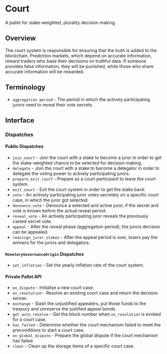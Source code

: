 # Court

A pallet for stake-weighted, plurality decision making.

## Overview

The court system is responsible for ensuring that the truth is added to the
blockchain. Prediction markets, which depend on accurate information, reward
traders who base their decisions on truthful data. If someone provides false
information, they will be punished, while those who share accurate information
will be rewarded.

## Terminology

- `aggregation period` - The period in which the actively participating jurors
  need to reveal their vote secrets.

## Interface

### Dispatches

#### Public Dispatches

- `join_court` - Join the court with a stake to become a juror in order to get
  the stake-weighted chance to be selected for decision making.
- `delegate` - Join the court with a stake to become a delegator in order to
  delegate the voting power to actively participating jurors.
- `prepare_exit_court` - Prepare as a court participant to leave the court
  system.
- `exit_court` - Exit the court system in order to get the stake back.
- `vote` - An actively participating juror votes secretely on a specific court
  case, in which the juror got selected.
- `denounce_vote` - Denounce a selected and active juror, if the secret and vote
  is known before the actual reveal period.
- `reveal_vote` - An actively participating juror reveals the previously casted
  secret vote.
- `appeal` - After the reveal phase (aggregation period), the jurors decision
  can be appealed.
- `reassign_juror_stakes` - After the appeal period is over, losers pay the
  winners for the jurors and delegators.

#### `MonetaryGovernanceOrigin` Dispatches

- `set_inflation` - Set the yearly inflation rate of the court system.

#### Private Pallet API

- `on_dispute` - Initialise a new court case.
- `on_resolution` - Resolve an existing court case and return the decision
  winner.
- `exchange` - Slash the unjustified appealers, put those funds to the treasury
  and unreserve the justified appeal bonds.
- `get_auto_resolve` - Get the block number when `on_resolution` is evoked for a
  court case.
- `has_failed` - Determine whether the court mechanism failed to meet the
  preconditions to start a court case.
- `on_global_dispute` - Prepare the global dispute if the court mechanism has
  failed.
- `clear` - Clean up the storage items of a specific court case.
